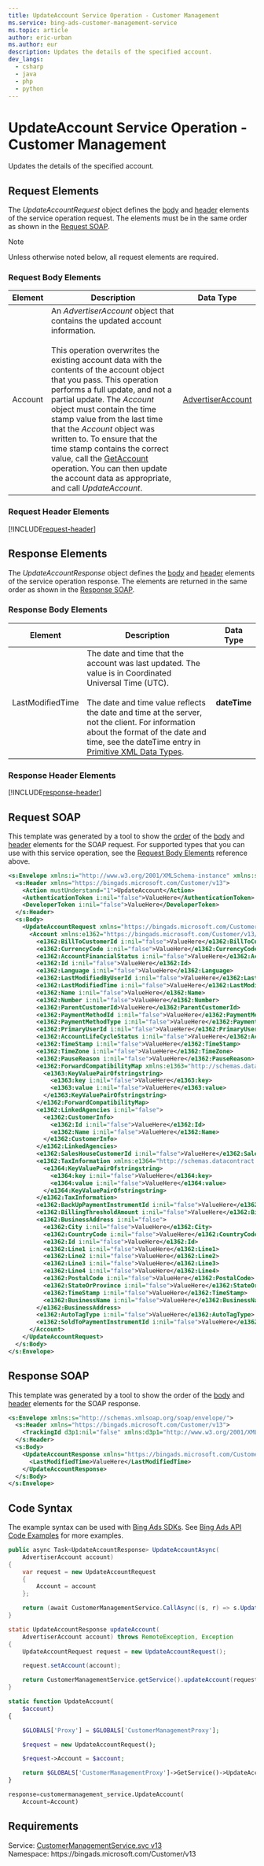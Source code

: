```yaml
---
title: UpdateAccount Service Operation - Customer Management
ms.service: bing-ads-customer-management-service
ms.topic: article
author: eric-urban
ms.author: eur
description: Updates the details of the specified account.
dev_langs: 
  - csharp
  - java
  - php
  - python
---
```

# UpdateAccount Service Operation - Customer Management
Updates the details of the specified account.

## <a name="request"></a>Request Elements
The *UpdateAccountRequest* object defines the [body](#request-body) and [header](#request-header) elements of the service operation request. The elements must be in the same order as shown in the [Request SOAP](#request-soap). 

> [!NOTE]
> Unless otherwise noted below, all request elements are required.

### <a name="request-body"></a>Request Body Elements

|Element|Description|Data Type|
|-----------|---------------|-------------|
|<a name="account"></a>Account|An *AdvertiserAccount* object that contains the updated account information.<br/><br/>This operation overwrites the existing account data with the contents of the account object that you pass. This operation performs a full update, and not a partial update. The *Account* object must contain the time stamp value from the last time that the *Account* object was written to. To ensure that the time stamp contains the correct value, call the [GetAccount](getaccount.md) operation. You can then update the account data as appropriate, and call *UpdateAccount*.|[AdvertiserAccount](advertiseraccount.md)|

### <a name="request-header"></a>Request Header Elements
[!INCLUDE[request-header](./includes/request-header.md)]

## <a name="response"></a>Response Elements
The *UpdateAccountResponse* object defines the [body](#response-body) and [header](#response-header) elements of the service operation response. The elements are returned in the same order as shown in the [Response SOAP](#response-soap).

### <a name="response-body"></a>Response Body Elements

|Element|Description|Data Type|
|-----------|---------------|-------------|
|<a name="lastmodifiedtime"></a>LastModifiedTime|The date and time that the account was last updated. The value is in Coordinated Universal Time (UTC).<br/><br/>The date and time value reflects the date and time at the server, not the client. For information about the format of the date and time, see the dateTime entry in [Primitive XML Data Types](https://go.microsoft.com/fwlink/?linkid=859198).|**dateTime**|

### <a name="response-header"></a>Response Header Elements
[!INCLUDE[response-header](./includes/response-header.md)]

## <a name="request-soap"></a>Request SOAP
This template was generated by a tool to show the [order](../guides/services-protocol.md#element-order) of the [body](#request-body) and [header](#request-header) elements for the SOAP request. For supported types that you can use with this service operation, see the [Request Body Elements](#request-header) reference above.

```xml
<s:Envelope xmlns:i="http://www.w3.org/2001/XMLSchema-instance" xmlns:s="http://schemas.xmlsoap.org/soap/envelope/">
  <s:Header xmlns="https://bingads.microsoft.com/Customer/v13">
    <Action mustUnderstand="1">UpdateAccount</Action>
    <AuthenticationToken i:nil="false">ValueHere</AuthenticationToken>
    <DeveloperToken i:nil="false">ValueHere</DeveloperToken>
  </s:Header>
  <s:Body>
    <UpdateAccountRequest xmlns="https://bingads.microsoft.com/Customer/v13">
      <Account xmlns:e1362="https://bingads.microsoft.com/Customer/v13/Entities" i:nil="false">
        <e1362:BillToCustomerId i:nil="false">ValueHere</e1362:BillToCustomerId>
        <e1362:CurrencyCode i:nil="false">ValueHere</e1362:CurrencyCode>
        <e1362:AccountFinancialStatus i:nil="false">ValueHere</e1362:AccountFinancialStatus>
        <e1362:Id i:nil="false">ValueHere</e1362:Id>
        <e1362:Language i:nil="false">ValueHere</e1362:Language>
        <e1362:LastModifiedByUserId i:nil="false">ValueHere</e1362:LastModifiedByUserId>
        <e1362:LastModifiedTime i:nil="false">ValueHere</e1362:LastModifiedTime>
        <e1362:Name i:nil="false">ValueHere</e1362:Name>
        <e1362:Number i:nil="false">ValueHere</e1362:Number>
        <e1362:ParentCustomerId>ValueHere</e1362:ParentCustomerId>
        <e1362:PaymentMethodId i:nil="false">ValueHere</e1362:PaymentMethodId>
        <e1362:PaymentMethodType i:nil="false">ValueHere</e1362:PaymentMethodType>
        <e1362:PrimaryUserId i:nil="false">ValueHere</e1362:PrimaryUserId>
        <e1362:AccountLifeCycleStatus i:nil="false">ValueHere</e1362:AccountLifeCycleStatus>
        <e1362:TimeStamp i:nil="false">ValueHere</e1362:TimeStamp>
        <e1362:TimeZone i:nil="false">ValueHere</e1362:TimeZone>
        <e1362:PauseReason i:nil="false">ValueHere</e1362:PauseReason>
        <e1362:ForwardCompatibilityMap xmlns:e1363="http://schemas.datacontract.org/2004/07/System.Collections.Generic" i:nil="false">
          <e1363:KeyValuePairOfstringstring>
            <e1363:key i:nil="false">ValueHere</e1363:key>
            <e1363:value i:nil="false">ValueHere</e1363:value>
          </e1363:KeyValuePairOfstringstring>
        </e1362:ForwardCompatibilityMap>
        <e1362:LinkedAgencies i:nil="false">
          <e1362:CustomerInfo>
            <e1362:Id i:nil="false">ValueHere</e1362:Id>
            <e1362:Name i:nil="false">ValueHere</e1362:Name>
          </e1362:CustomerInfo>
        </e1362:LinkedAgencies>
        <e1362:SalesHouseCustomerId i:nil="false">ValueHere</e1362:SalesHouseCustomerId>
        <e1362:TaxInformation xmlns:e1364="http://schemas.datacontract.org/2004/07/System.Collections.Generic" i:nil="false">
          <e1364:KeyValuePairOfstringstring>
            <e1364:key i:nil="false">ValueHere</e1364:key>
            <e1364:value i:nil="false">ValueHere</e1364:value>
          </e1364:KeyValuePairOfstringstring>
        </e1362:TaxInformation>
        <e1362:BackUpPaymentInstrumentId i:nil="false">ValueHere</e1362:BackUpPaymentInstrumentId>
        <e1362:BillingThresholdAmount i:nil="false">ValueHere</e1362:BillingThresholdAmount>
        <e1362:BusinessAddress i:nil="false">
          <e1362:City i:nil="false">ValueHere</e1362:City>
          <e1362:CountryCode i:nil="false">ValueHere</e1362:CountryCode>
          <e1362:Id i:nil="false">ValueHere</e1362:Id>
          <e1362:Line1 i:nil="false">ValueHere</e1362:Line1>
          <e1362:Line2 i:nil="false">ValueHere</e1362:Line2>
          <e1362:Line3 i:nil="false">ValueHere</e1362:Line3>
          <e1362:Line4 i:nil="false">ValueHere</e1362:Line4>
          <e1362:PostalCode i:nil="false">ValueHere</e1362:PostalCode>
          <e1362:StateOrProvince i:nil="false">ValueHere</e1362:StateOrProvince>
          <e1362:TimeStamp i:nil="false">ValueHere</e1362:TimeStamp>
          <e1362:BusinessName i:nil="false">ValueHere</e1362:BusinessName>
        </e1362:BusinessAddress>
        <e1362:AutoTagType i:nil="false">ValueHere</e1362:AutoTagType>
        <e1362:SoldToPaymentInstrumentId i:nil="false">ValueHere</e1362:SoldToPaymentInstrumentId>
      </Account>
    </UpdateAccountRequest>
  </s:Body>
</s:Envelope>
```

## <a name="response-soap"></a>Response SOAP
This template was generated by a tool to show the order of the [body](#response-body) and [header](#response-header) elements for the SOAP response.

```xml
<s:Envelope xmlns:s="http://schemas.xmlsoap.org/soap/envelope/">
  <s:Header xmlns="https://bingads.microsoft.com/Customer/v13">
    <TrackingId d3p1:nil="false" xmlns:d3p1="http://www.w3.org/2001/XMLSchema-instance">ValueHere</TrackingId>
  </s:Header>
  <s:Body>
    <UpdateAccountResponse xmlns="https://bingads.microsoft.com/Customer/v13">
      <LastModifiedTime>ValueHere</LastModifiedTime>
    </UpdateAccountResponse>
  </s:Body>
</s:Envelope>
```

## <a name="example"></a>Code Syntax
The example syntax can be used with [Bing Ads SDKs](../guides/client-libraries.md). See [Bing Ads API Code Examples](../guides/code-examples.md) for more examples.
```csharp
public async Task<UpdateAccountResponse> UpdateAccountAsync(
	AdvertiserAccount account)
{
	var request = new UpdateAccountRequest
	{
		Account = account
	};

	return (await CustomerManagementService.CallAsync((s, r) => s.UpdateAccountAsync(r), request));
}
```
```java
static UpdateAccountResponse updateAccount(
	AdvertiserAccount account) throws RemoteException, Exception
{
	UpdateAccountRequest request = new UpdateAccountRequest();

	request.setAccount(account);

	return CustomerManagementService.getService().updateAccount(request);
}
```
```php
static function UpdateAccount(
	$account)
{

	$GLOBALS['Proxy'] = $GLOBALS['CustomerManagementProxy'];

	$request = new UpdateAccountRequest();

	$request->Account = $account;

	return $GLOBALS['CustomerManagementProxy']->GetService()->UpdateAccount($request);
}
```
```python
response=customermanagement_service.UpdateAccount(
	Account=Account)
```

## Requirements
Service: [CustomerManagementService.svc v13](https://clientcenter.api.bingads.microsoft.com/Api/CustomerManagement/v13/CustomerManagementService.svc)  
Namespace: https\://bingads.microsoft.com/Customer/v13  

